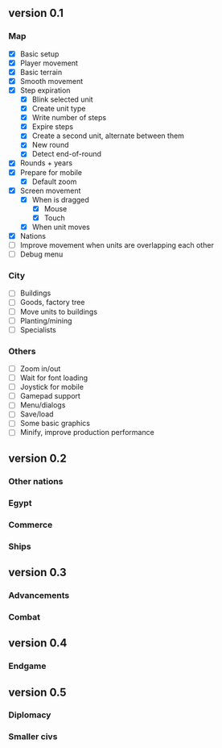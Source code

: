 ## version 0.1

### Map

- [X] Basic setup
- [X] Player movement
- [X] Basic terrain
- [X] Smooth movement
- [X] Step expiration
  - [X] Blink selected unit
  - [X] Create unit type
  - [X] Write number of steps
  - [X] Expire steps
  - [X] Create a second unit, alternate between them
  - [X] New round
  - [X] Detect end-of-round
- [X] Rounds + years
- [X] Prepare for mobile
  - [X] Default zoom
- [X] Screen movement
  - [X] When is dragged
    - [X] Mouse
    - [X] Touch
  - [X] When unit moves
- [X] Nations
- [ ] Improve movement when units are overlapping each other
- [ ] Debug menu

### City

- [ ] Buildings
- [ ] Goods, factory tree
- [ ] Move units to buildings
- [ ] Planting/mining
- [ ] Specialists

### Others

- [ ] Zoom in/out
- [ ] Wait for font loading
- [ ] Joystick for mobile
- [ ] Gamepad support
- [ ] Menu/dialogs
- [ ] Save/load
- [ ] Some basic graphics
- [ ] Minify, improve production performance

## version 0.2

### Other nations
### Egypt
### Commerce
### Ships

## version 0.3

### Advancements
### Combat

## version 0.4

### Endgame

## version 0.5

### Diplomacy
### Smaller civs
